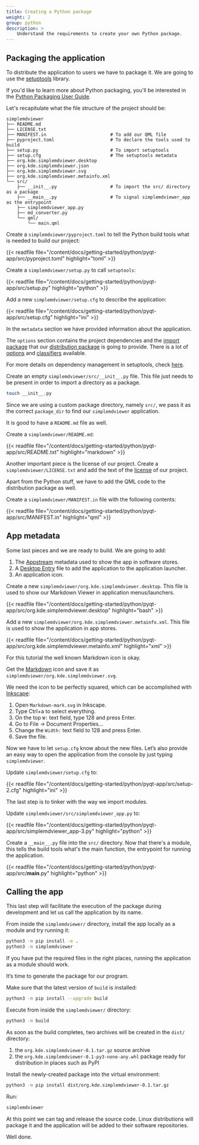 ```yaml
---
title: Creating a Python package
weight: 2
group: python
description: >
    Understand the requirements to create your own Python package.
---
```


## Packaging the application

To distribute the application to users we have to package it. We
are going to use the [setuptools](https://pypi.org/project/setuptools/)
library.

If you'd like to learn more about Python packaging, you'll be interested in the
[Python Packaging User Guide](https://packaging.python.org/en/latest/guides/distributing-packages-using-setuptools/).

Let's recapitulate what the file structure of the project should be:

```
simplemdviewer
├── README.md
├── LICENSE.txt
├── MANIFEST.in                        # To add our QML file
├── pyproject.toml                     # To declare the tools used to build
├── setup.py                           # To import setuptools
├── setup.cfg                          # The setuptools metadata
├── org.kde.simplemdviewer.desktop
├── org.kde.simplemdviewer.json
├── org.kde.simplemdviewer.svg
├── org.kde.simplemdviewer.metainfo.xml
└── src/
    ├── __init__.py                    # To import the src/ directory as a package
    ├── __main__.py                    # To signal simplemdviewer_app as the entrypoint
    ├── simplemdviewer_app.py
    ├── md_converter.py
    └── qml/
        └── main.qml
```

Create a `simplemdviewer/pyproject.toml` to tell the Python build tools what is
needed to build our project:

{{< readfile file="/content/docs/getting-started/python/pyqt-app/src/pyproject.toml" highlight="toml" >}}

Create a `simplemdviewer/setup.py` to call `setuptools`:

{{< readfile file="/content/docs/getting-started/python/pyqt-app/src/setup.py" highlight="python" >}}

Add a new `simplemdviewer/setup.cfg` to describe the application:

{{< readfile file="/content/docs/getting-started/python/pyqt-app/src/setup.cfg" highlight="ini" >}}

In the `metadata` section we have provided information about the application.

The `options` section contains the project dependencies and the
[import package](https://packaging.python.org/en/latest/glossary/#term-Import-Package)
that our [distribution package](https://packaging.python.org/en/latest/glossary/#term-Distribution-Package)
is going to provide. There is a lot of
[options](https://setuptools.readthedocs.io/en/latest/userguide/declarative_config.html)
and [classifiers](https://pypi.org/classifiers/) available.

For more details on dependency management in setuptools, check
[here](https://setuptools.pypa.io/en/latest/userguide/dependency_management.html).

Create an empty `simplemdviewer/src/__init__.py` file.
This file just needs to be present in order to import a directory as a package.

```bash
touch __init__.py
```

Since we are using a custom package directory, namely `src/`, we pass it as the
correct `package_dir` to find our `simplemdviewer` application.

It is good to have a `README.md` file as well.

Create a `simplemdviewer/README.md`:

{{< readfile file="/content/docs/getting-started/python/pyqt-app/src/README.txt" highlight="markdown" >}}

Another important piece is the license of our project. Create a
`simplemdviewer/LICENSE.txt` and add the text of the
[license](https://www.gnu.org/licenses/gpl-3.0.txt) of our project.

Apart from the Python stuff, we have to add the QML code to the
distribution package as well.

Create a `simplemdviewer/MANIFEST.in` file with the following contents:

{{< readfile file="/content/docs/getting-started/python/pyqt-app/src/MANIFEST.in" highlight="qml" >}}

## App metadata

Some last pieces and we are ready to build. We are going to add:

1. The [Appstream](https://www.freedesktop.org/wiki/Distributions/AppStream/)
metadata used to show the app in software stores.
2. A [Desktop Entry](https://specifications.freedesktop.org/desktop-entry-spec/desktop-entry-spec-latest.html)
file to add the application to the application launcher.
3. An application icon.

Create a new `simplemdviewer/org.kde.simplemdviewer.desktop`. This file is
used to show our Markdown Viewer in application menus/launchers.

{{< readfile file="/content/docs/getting-started/python/pyqt-app/src/org.kde.simplemdviewer.desktop" highlight="bash" >}}

Add a new `simplemdviewer/org.kde.simplemdviewer.metainfo.xml`. This file is
used to show the application in app stores.

{{< readfile file="/content/docs/getting-started/python/pyqt-app/src/org.kde.simplemdviewer.metainfo.xml" highlight="xml" >}}

For this tutorial the well known Markdown icon is okay.

Get the
[Markdown](https://en.wikipedia.org/wiki/Markdown#/media/File:Markdown-mark.svg)
icon and save it as `simplemdviewer/org.kde.simplemdviewer.svg`.

We need the icon to be perfectly squared, which can be accomplished with
[Inkscape](https://inkscape.org):

1. Open `Markdown-mark.svg` in Inkscape.
2. Type Ctrl+a to select everything.
3. On the top `W:` text field, type 128 and press Enter.
4. Go to File -> Document Properties...
5. Change the `Width:` text field to 128 and press Enter.
6. Save the file.

Now we have to let `setup.cfg` know about the new files. Let’s also
provide an easy way to open the application from the console by just
typing `simplemdviewer`.

Update `simplemdviewer/setup.cfg` to:

{{< readfile file="/content/docs/getting-started/python/pyqt-app/src/setup-2.cfg" highlight="ini" >}}

The last step is to tinker with the way we import modules.

Update `simplemdviewer/src/simplemdviewer_app.py` to:

{{< readfile file="/content/docs/getting-started/python/pyqt-app/src/simplemdviewer_app-3.py" highlight="python" >}}

Create a `__main__.py` file into the `src/` directory. Now that there's a
module, this tells the build tools what's the main function, the entrypoint
for running the application.

{{< readfile file="/content/docs/getting-started/python/pyqt-app/src/__main__.py" highlight="python" >}}

## Calling the app

This last step will facilitate the execution of the package during development
and let us call the application by its name.

From inside the `simplemdviewer/` directory, install the app locally as a
module and try running it:

```bash
python3 -m pip install -e .
python3 -m simplemdviewer
```

If you have put the required files in the right places, running the application
as a module should work.

It’s time to generate the package for our program.

Make sure that the latest version of `build` is installed:

```bash
python3 -m pip install --upgrade build
```

Execute from inside the `simplemdviewer/` directory:

```bash
python3 -m build
```

As soon as the build completes, two archives will be created in the
`dist/` directory:

1. the `org.kde.simplemdviewer-0.1.tar.gz` source archive
2. the `org.kde.simplemdviewer-0.1-py3-none-any.whl` package ready for
distribution in places such as PyPI

Install the newly-created package into the virtual environment:

```bash
python3 -m pip install dist/org.kde.simplemdviewer-0.1.tar.gz
```

Run:

```bash
simplemdviewer
```

At this point we can tag and release the source code. Linux distributions will
package it and the application will be added to their software repositories.

Well done.
